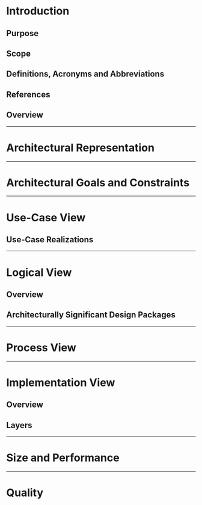 # Introduction

## Purpose

## Scope

## Definitions, Acronyms and Abbreviations

## References

## Overview

---

# Architectural Representation

---

# Architectural Goals and Constraints

---

# Use-Case View

## Use-Case Realizations

---

# Logical View

## Overview

## Architecturally Significant Design Packages

---

# Process View

---

# Implementation View

## Overview

## Layers

---

# Size and Performance

---

# Quality
